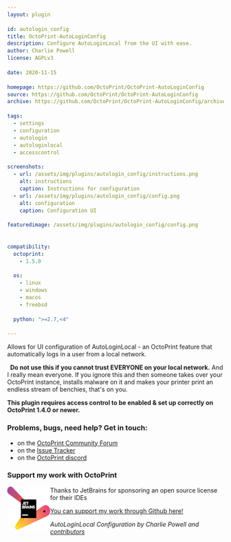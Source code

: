```yaml
---
layout: plugin

id: autologin_config
title: OctoPrint-AutoLoginConfig
description: Configure AutoLoginLocal from the UI with ease.
author: Charlie Powell
license: AGPLv3

date: 2020-11-15

homepage: https://github.com/OctoPrint/OctoPrint-AutoLoginConfig
source: https://github.com/OctoPrint/OctoPrint-AutoLoginConfig
archive: https://github.com/OctoPrint/OctoPrint-AutoLoginConfig/archive/main.zip

tags:
  - settings
  - configuration
  - autologin
  - autologinlocal
  - accesscontrol

screenshots:
  - url: /assets/img/plugins/autologin_config/instructions.png
    alt: instructions
    caption: Instructions for configuration
  - url: /assets/img/plugins/autologin_config/config.png
    alt: configuration
    caption: Configuration UI

featuredimage: /assets/img/plugins/autologin_config/config.png


compatibility:
  octoprint:
    - 1.5.0

  os:
    - linux
    - windows
    - macos
    - freebsd

  python: ">=2.7,<4"

---
```


Allows for UI configuration of AutoLoginLocal - an OctoPrint feature that automatically logs in a user from a local network.

<div class="alert alert-block">
    <div class="row-fluid">
        <p>
            <i class="fas fa-exclamation-triangle fa-3x pull-left text-error" style="margin-right: 0.5em;"></i>
            <strong>Do not use this if you cannot trust EVERYONE on your local network.</strong> And I really
            mean everyone. If you ignore this and then someone takes over your OctoPrint instance, installs
            malware on it and makes your printer print an endless stream of benchies, that's on you.
        </p>
    </div>
</div>

**This plugin requires access control to be enabled & set up correctly on OctoPrint 1.4.0 or newer.**

### Problems, bugs, need help? Get in touch:

- on the [OctoPrint Community Forum](https://community.octoprint.org)
- on the [Issue Tracker](https://github.com/OctoPrint/OctoPrint-AutologinLocal/issues)
- on the [OctoPrint discord](https://discord.octoprint.org)

### Support my work with OctoPrint
<div class="row-fluid">
<div class="span3">
<a href="https://www.jetbrains.com/?from=cp2004"><img align="left" width="100" height="100" src="/assets/img/plugins/autologin_config/jetbrains-variant-2.png" alt="JetBrains Logo"></a>
</div>
<div class="span9">
<p>
 Thanks to JetBrains for sponsoring an open source license for their IDEs
</p>
<ul>
<li>
<a href="https://github.com/sponsors/cp2004">You can support my work through Github here!</a>
</li>
</ul>

</div>
</div>

_AutoLoginLocal Configuration by Charlie Powell and [contributors](https://github.com/OctoPrint/OctoPrint-AutoLoginConfig/graphs/contributors)_
